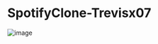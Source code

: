 # SpotifyClone-Trevisx07

![image](https://github.com/user-attachments/assets/7385dab6-f2ec-4ae7-bd19-70acf1bfaf94)
